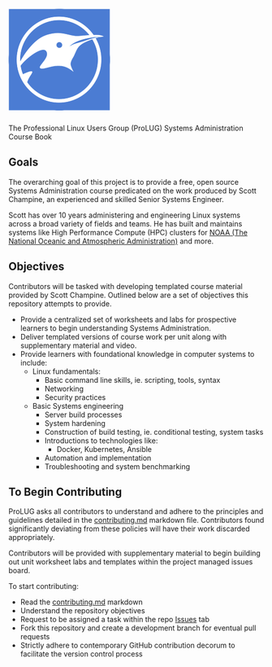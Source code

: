 # ![ProLUG Logo](/assets/images/logo.png)
The Professional Linux Users Group (ProLUG) Systems Administration Course Book

## Goals

The overarching goal of this project is to provide a free, open source Systems Administration course
predicated on the work produced by Scott Champine, an experienced and skilled Senior Systems Engineer.

Scott has over 10 years administering and engineering Linux systems across a broad variety of
fields and teams. He has built and maintains systems like High Performance Compute (HPC) clusters
for [NOAA (The National Oceanic and Atmospheric Administration)](https://www.noaa.gov/) and more.

## Objectives

Contributors will be tasked with developing templated course material provided by Scott Champine.
Outlined below are a set of objectives this repository attempts to provide.

- Provide a centralized set of worksheets and labs for prospective learners to begin understanding Systems Administration.
- Deliver templated versions of course work per unit along with supplementary material and video.
- Provide learners with foundational knowledge in computer systems to include:
    - Linux fundamentals:
        - Basic command line skills, ie. scripting, tools, syntax
        - Networking
        - Security practices
    - Basic Systems engineering
        - Server build processes
        - System hardening
        - Construction of build testing, ie. conditional testing, system tasks
        - Introductions to technologies like:
            - Docker, Kubernetes, Ansible
        - Automation and implementation
        - Troubleshooting and system benchmarking

## To Begin Contributing

ProLUG asks all contributors to understand and adhere to the principles and guidelines detailed
in the [contributing.md](https://github.com/ProfessionalLinuxUsersGroup/lac/blob/main/src/CONTRIBUTING.md) markdown file.
Contributors found significantly deviating from these policies will have their work discarded appropriately.

Contributors will be provided with supplementary material to begin building out unit worksheet labs
and templates within the project managed issues board.

To start contributing:
- Read the [contributing.md](https://github.com/ProfessionalLinuxUsersGroup/lac/blob/main/src/CONTRIBUTING.md) markdown
- Understand the repository objectives
- Request to be assigned a task within the repo [Issues](https://github.com/ProfessionalLinuxUsersGroup/lac/issues) tab
- Fork this repository and create a development branch for eventual pull requests
- Strictly adhere to contemporary GitHub contribution decorum to facilitate the version control process

